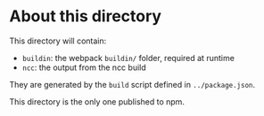 # About this directory

This directory will contain:
- `buildin`: the webpack `buildin/` folder, required at runtime
- `ncc`: the output from the ncc build

They are generated by the `build` script defined in `../package.json`.

This directory is the only one published to npm.
